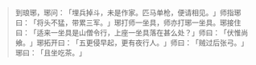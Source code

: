 > 到琅琊，琊问：​「埋兵掉斗，未是作家。匹马单枪，便请相见。​」师指琊曰：​「将头不猛，带累三军。​」琊打师一坐具，师亦打琊一坐具。琊接住曰：​「适来一坐具是山僧令行，上座一坐具落在甚么处？​」师曰：​「伏惟尚飨。​」琊拓开曰：​「五更侵早起，更有夜行人。​」师曰：​「贼过后张弓。​」琊曰：​「且坐吃茶。​」


